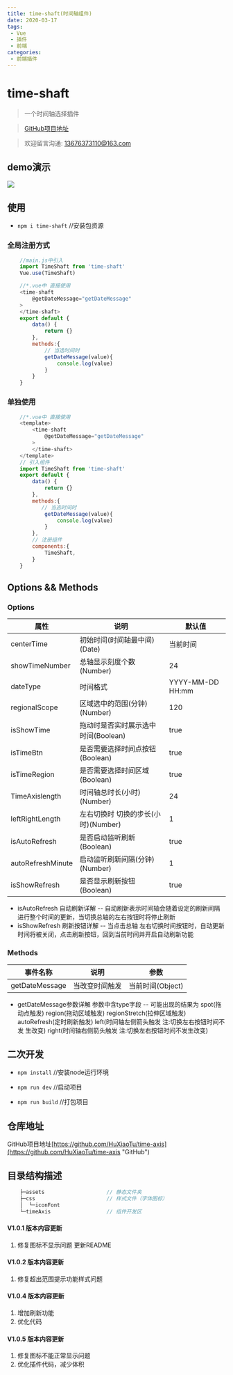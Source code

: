 ```yaml
---
title: time-shaft(时间轴组件)
date: 2020-03-17
tags:
 - Vue
 - 插件
 - 前端
categories: 
 - 前端插件
---
```

# time-shaft

> 一个时间轴选择插件

> [GitHub项目地址](https://github.com/HuXiaoTu/time-axis "GitHub")

> 欢迎留言沟通: 13676373110@163.com

## demo演示

![](/time-axis.gif)

## 使用

- ``` npm i time-shaft ```  //安装包资源

### 全局注册方式
``` JavaScript
    //main.js中引入
    import TimeShaft from 'time-shaft'
    Vue.use(TimeShaft)
```
``` JavaScript
    //*.vue中 直接使用
    <time-shaft
        @getDateMessage="getDateMessage"
    >
    </time-shaft>
    export default {
        data() {
            return {}
        },
        methods:{
            // 当选时间时
            getDateMessage(value){
                console.log(value)
            }
        }
    }
```

### 单独使用
``` JavaScript
    //*.vue中 直接使用
    <template>
        <time-shaft
            @getDateMessage="getDateMessage"
        >
        </time-shaft>
    </template>
    // 引入组件
    import TimeShaft from 'time-shaft'
    export default {
        data() {
            return {}
        },
        methods:{
           // 当选时间时
            getDateMessage(value){
                console.log(value)
            }
        },
        // 注册组件
        components:{
            TimeShaft,
        }
    }
```

## Options && Methods

### Options

属性 | 说明 | 默认值 |
-|-|-
centerTime | 初始时间(时间轴最中间)(Date) | 当前时间 |
showTimeNumber | 总轴显示刻度个数(Number) | 24 |
dateType | 时间格式 | YYYY-MM-DD HH:mm |
regionalScope | 区域选中的范围(分钟)(Number) | 120 |
isShowTime | 拖动时是否实时展示选中时间(Boolean) | true |
isTimeBtn | 是否需要选择时间点按钮(Boolean) | true |
isTimeRegion | 是否需要选择时间区域(Boolean) | true |
TimeAxislength | 时间轴总时长(小时)(Number) | 24 |
leftRightLength | 左右切换时 切换的步长(小时)(Number) | 1 |
isAutoRefresh | 是否启动监听刷新(Boolean) | true |
autoRefreshMinute | 启动监听刷新间隔(分钟)(Number) | 1 |
isShowRefresh | 是否显示刷新按钮(Boolean) | true |

- isAutoRefresh 自动刷新详解 -- 自动刷新表示时间轴会随着设定的刷新间隔进行整个时间的更新，当切换总轴的左右按钮时将停止刷新
- isShowRefresh 刷新按钮详解 -- 当点击总轴 左右切换时间按钮时，自动更新时间将被关闭，点击刷新按钮，回到当前时间并开启自动刷新功能
### Methods

事件名称 | 说明 | 参数
-|-|-
getDateMessage | 当改变时间触发 | 当前时间(Object)


- getDateMessage参数详解 参数中含type字段 -- 可能出现的结果为
  spot(拖动点触发) region(拖动区域触发) regionStretch(拉伸区域触发) autoRefresh(定时刷新触发) left(时间轴左侧箭头触发 注:切换左右按钮时间不发
    生改变) right(时间轴右侧箭头触发 注:切换左右按钮时间不发生改变)

## 二次开发

-  ``` npm install ```          //安装node运行环境

-  ``` npm run dev ```          //启动项目

-  ``` npm run build ```        //打包项目

## 仓库地址

GitHub项目地址[https://github.com/HuXiaoTu/time-axis](https://github.com/HuXiaoTu/time-axis "GitHub")


## 目录结构描述
```js
    ├─assets                    // 静态文件夹
    ├─css                       // 样式文件（字体图标）
    │  └─iconFont
    └─timeAxis                  // 组件开发区
```

#### V1.0.1 版本内容更新
1. 修复图标不显示问题 更新README
#### V1.0.2 版本内容更新
1. 修复超出范围提示功能样式问题
#### V1.0.4 版本内容更新
1. 增加刷新功能
2. 优化代码
#### V1.0.5 版本内容更新
1. 修复图标不能正常显示问题
2. 优化插件代码，减少体积